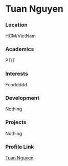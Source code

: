 # Tuan Nguyen
### Location

HCM/VietNam

### Academics

PTIT

### Interests

Fooddddd

### Development

Nothing

### Projects

Nothing

### Profile Link

[Tuan Nguyen](https://github.com/nntuan317)